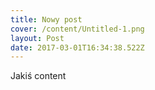 ```yaml
---
title: Nowy post
cover: /content/Untitled-1.png
layout: Post
date: 2017-03-01T16:34:38.522Z
---
```


Jakiś content